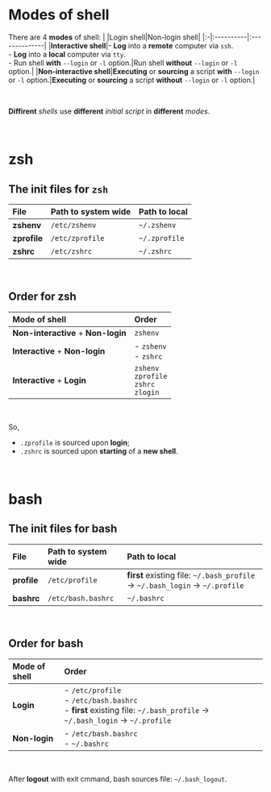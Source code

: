 # Modes of shell
There are 4 **modes** of shell:
|  |Login shell|Non-login shell|
|:-|:----------|:--------------|
|**Interactive shell**|- **Log** into a **remote** computer via `ssh`.<br>- **Log** into a **local** computer via `tty`.<br>- Run shell **with** `--login` or `-l` option.|Run shell **without** `--login` or `-l` option.|
|**Non-interactive shell**|**Executing** or **sourcing** a script **with** `--login` or `-l` option.|**Executing** or **sourcing** a script **without** `--login` or `-l` option.|

<br>

**Diffirent** *shells* use **different** *initial script* in **different** *modes*.

<br>

# zsh
## The **init files** for `zsh`
|**File**|**Path to system wide**|**Path to local**|
|:-------|:----------------------|:----------------|
|**zshenv**|`/etc/zshenv`|`~/.zshenv`|
|**zprofile**|`/etc/zprofile`|`~/.zprofile`|
|**zshrc**|`/etc/zshrc`|`~/.zshrc`|

<br>

## Order for zsh
|**Mode of shell**|**Order**|
|:----------------|:--------|
|**Non-interactive** + **Non-login**|`zshenv`|
|**Interactive** + **Non-login**|- `zshenv`<br>- `zshrc`|
|**Interactive** + **Login**|`zshenv`<br>`zprofile`<br>`zshrc`<br>`zlogin`|

<br>

So,
- `.zprofile` is sourced upon **login**; 
- `.zshrc` is sourced upon **starting** of a **new shell**.

<br>

# bash
## The init files for bash
|**File**|**Path to system wide**|**Path to local**|
|:-------|:----------------------|:----------------|
|**profile**|`/etc/profile`|**first** existing file: `~/.bash_profile` -> `~/.bash_login` -> `~/.profile`|
|**bashrc**|`/etc/bash.bashrc`|`~/.bashrc`|

<br>

## Order for bash
|**Mode of shell**|**Order**|
|:----------------|:--------|
|**Login**|- `/etc/profile`<br>- `/etc/bash.bashrc`<br>- **first** existing file: `~/.bash_profile` -> `~/.bash_login` -> `~/.profile`|
|**Non-login**|- `/etc/bash.bashrc`<br>- `~/.bashrc`|

<br>

After **logout** with exit cmmand, bash sources file: `~/.bash_logout`.
